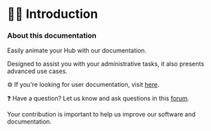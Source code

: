 # 👩‍💻 Introduction

### About this documentation

Easily animate your Hub with our documentation.&#x20;

Designed to assist you with your administrative tasks, it also presents advanced use cases.&#x20;

⚙️ If you're looking for user documentation, visit [here](broken-reference).&#x20;

❓ Have a question? Let us know and ask questions in this [forum](https://github.com/orgs/Meeds-io/discussions/new?category=q-a).&#x20;

Your contribution is important to help us improve our software and documentation.
